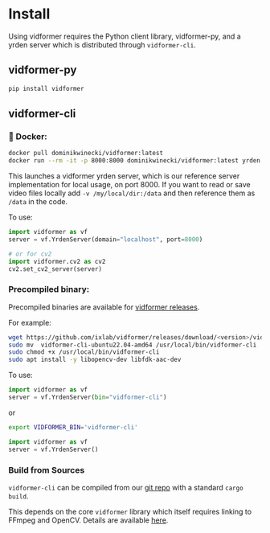 # Install

Using vidformer requires the Python client library, vidformer-py, and a yrden server which is distributed through `vidformer-cli`.

## **vidformer-py**

```bash
pip install vidformer
```

## **vidformer-cli**

### 🐳 Docker:
```bash
docker pull dominikwinecki/vidformer:latest
docker run --rm -it -p 8000:8000 dominikwinecki/vidformer:latest yrden --print-url
```

This launches a vidformer yrden server, which is our reference server implementation for local usage, on port 8000.
If you want to read or save video files locally add `-v /my/local/dir:/data` and then reference them as `/data` in the code.

To use:
```python
import vidformer as vf
server = vf.YrdenServer(domain="localhost", port=8000)

# or for cv2
import vidformer.cv2 as cv2
cv2.set_cv2_server(server)
```

### Precompiled binary:

Precompiled binaries are available for [vidformer releases](https://github.com/ixlab/vidformer/releases).

For example:
```bash
wget https://github.com/ixlab/vidformer/releases/download/<version>/vidformer-cli-ubuntu22.04-amd64
sudo mv  vidformer-cli-ubuntu22.04-amd64 /usr/local/bin/vidformer-cli
sudo chmod +x /usr/local/bin/vidformer-cli
sudo apt install -y libopencv-dev libfdk-aac-dev
```

To use:
```python
import vidformer as vf
server = vf.YrdenServer(bin="vidformer-cli")
```

or
```bash
export VIDFORMER_BIN='vidformer-cli'
```

```python
import vidformer as vf
server = vf.YrdenServer()
```

### Build from Sources

`vidformer-cli` can be compiled from our [git repo](https://github.com/ixlab/vidformer) with a standard `cargo build`.

This depends on the core `vidformer` library which itself requires linking to FFmpeg and OpenCV.
Details are available [here](https://github.com/ixlab/vidformer/tree/main/vidformer).